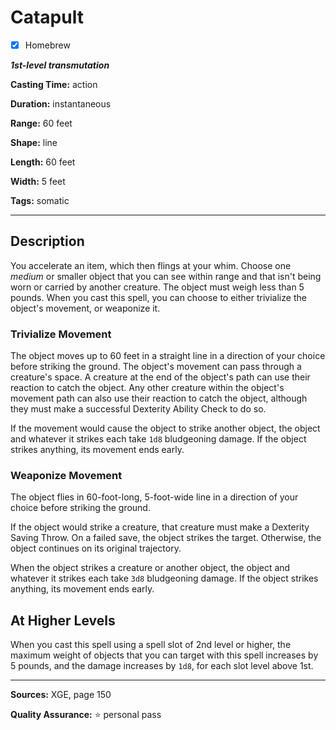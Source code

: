 # Catapult

- [x] Homebrew

***1st-level transmutation***

**Casting Time:** action

**Duration:** instantaneous

**Range:** 60 feet

**Shape:** line

**Length:** 60 feet

**Width:** 5 feet

**Tags:** somatic

---

## Description
You accelerate an item, which then flings at your whim.
Choose one *medium* or smaller object that you can see within range and that isn't being worn or carried by another creature.
The object must weigh less than 5 pounds.
When you cast this spell, you can choose to either trivialize the object's movement, or weaponize it.

### Trivialize Movement
The object moves up to 60 feet in a straight line in a direction of your choice before striking the ground.
The object's movement can pass through a creature's space.
A creature at the end of the object's path can use their reaction to catch the object.
Any other creature within the object's movement path can also use their reaction to catch the object, although they must make a successful Dexterity Ability Check to do so.

If the movement would cause the object to strike another object, the object and whatever it strikes each take `1d8` bludgeoning damage.
If the object strikes anything, its movement ends early.

### Weaponize Movement
The object flies in 60-foot-long, 5-foot-wide line in a direction of your choice before striking the ground.

If the object would strike a creature, that creature must make a Dexterity Saving Throw.
On a failed save, the object strikes the target.
Otherwise, the object continues on its original trajectory.

When the object strikes a creature or another object, the object and whatever it strikes each take `3d8` bludgeoning damage.
If the object strikes anything, its movement ends early.

## At Higher Levels
When you cast this spell using a spell slot of 2nd level or higher, the maximum weight of objects that you can target with this spell increases by 5 pounds, and the damage increases by `1d8`, for each slot level above 1st.

---

**Sources:** XGE, page 150

**Quality Assurance:** :star: personal pass
